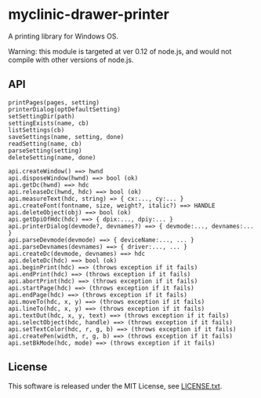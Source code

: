 # myclinic-drawer-printer

A printing library for Windows OS.

Warning: this module is targeted at ver 0.12 of node.js, and would not compile with other versions of node.js.
## API

```
printPages(pages, setting)
printerDialog(optDefaultSetting)
setSettingDir(path)
settingExists(name, cb)
listSettings(cb)
saveSettings(name, setting, done)
readSetting(name, cb)
parseSetting(setting)
deleteSetting(name, done)

api.createWindow() ==> hwnd
api.disposeWindow(hwnd) ==> bool (ok)
api.getDc(hwnd) ==> hdc
api.releaseDc(hwnd, hdc) ==> bool (ok)
api.measureText(hdc, string) => { cx:..., cy:... }
api.createFont(fontname, size, weight?, italic?) ==> HANDLE
api.deleteObject(obj) ==> bool (ok)
api.getDpiOfHdc(hdc) ==> { dpix:..., dpiy:... }
api.printerDialog(devmode?, devnames?) ==> { devmode:..., devnames:... }
api.parseDevmode(devmode) ==> { deviceName:..., ... }
api.parseDevnames(devnames) ==> { driver:..., ... }
api.createDc(devmode, devnames) ==> hdc
api.deleteDc(hdc) ==> bool (ok)
api.beginPrint(hdc) ==> (throws exception if it fails)
api.endPrint(hdc) ==> (throws exception if it fails)
api.abortPrint(hdc) ==> (throws exception if it fails)
api.startPage(hdc) ==> (throws exception if it fails)
api.endPage(hdc) ==> (throws exception if it fails)
api.moveTo(hdc, x, y) ==> (throws exception if it fails)
api.lineTo(hdc, x, y) ==> (throws exception if it fails)
api.textOut(hdc, x, y, text) ==> (throws exception if it fails)
api.selectObject(hdc, handle) ==> (throws exception if it fails)
api.setTextColor(hdc, r, g, b) ==> (throws exception if it fails)
api.createPen(width, r, g, b) ==> (throws exception if it fails)
api.setBkMode(hdc, mode) ==> (throws exception if it fails)
```

## License
This software is released under the MIT License, see [LICENSE.txt](LICENSE.txt).
